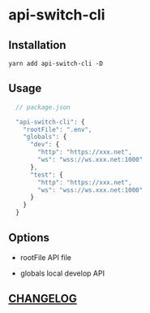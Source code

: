 # api-switch-cli

## Installation
```
yarn add api-switch-cli -D
```

## Usage
```javascript
  // package.json

  "api-switch-cli": {
    "rootFile": ".env",
    "globals": {
      "dev": {
        "http": "https://xxx.net",
        "ws": "wss://ws.xxx.net:1000"
      },
      "test": {
        "http": "https://xxx.net",
        "ws": "wss://ws.xxx.net:1000"
      }
    }
  }
```

## Options
* rootFile API file

* globals local develop API

## [CHANGELOG](https://github.com/dylan-7/api-switch-cli/blob/master/CHANGELOG.md)

